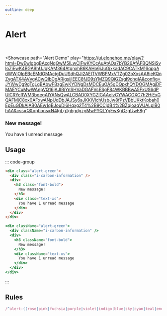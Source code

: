 ```yaml
---
outline: deep
---
```


# Alert

<br />

<Showcase
  path="Alert Demo"
  play="https://ui.elonehoo.me/play/?html=DwEwlgbgBAxgNgQwM5ILwCIFwKYCcAuAtAOa7bYB26AfAFBQNSiSyIoZiEwK4BGA9hUJgKAM364AtgnxhB6KAHo6jJuGjxkadAC9CATkM16qpgAdWWjOIpEBcEMdOMActgDuUSdhQJi2AEITVWBFMxVTZg02bXxsAA8ieKQnZygATX4AVygACwQIbCgARigsijIEEC8fJD9sYMZQ9QiGZsgI9ohqIA&config=JYWwDg9gTgLgBAbwFBzgEwKYDNgDsMDCEuOA5gDQpxhQYDOGMAgjDFMAEYCuMwWAnpVQ16jAJIBjYnSHVaDGAFVcESgF84WKBBBwA5FxUS6dPUlCRYcRWM3bdegAIYANsQwALCBAD0XYGZIGAAelvCYWACGXC7h2HiExGQAFMjC8ox0AFxwANpUqDbJAJSy6aJKKiVlchUsbJw8fPzVBbUKktKpbah0EpEuGDkAjAB0AEw1qBJouDl6Hqxg2T4%2B9CCjdB4%2BZqioaqVUALpIB0hAA&css=Q&options=N4IgLgTghgdgzgMwPYQLYgFwKgGzgUwF8g"
>
  <div class="space-center">
    <div class="alert-green">
      <div class="i-carbon-information w-8 h-8" />
      <div>
        <h3 class="font-bold m-0!">
          New message!
        </h3>
        <div class="text-xs">
          You have 1 unread message
        </div>
      </div>
    </div>
  </div>
</Showcase>

## Usage

::: code-group

```html [HTML]
<div class="alert-green">
  <div class="i-carbon-information" />
  <div>
    <h3 class="font-bold">
      New message!
    </h3>
    <div class="text-xs">
      You have 1 unread message
    </div>
  </div>
</div>
```

```jsx [JSX]
<div className="alert-green">
  <div className="i-carbon-information" />
  <div>
    <h3 className="font-bold">
      New message!
    </h3>
    <div className="text-xs">
      You have 1 unread message
    </div>
  </div>
</div>
```

:::

## Rules

```ts
/^alert-((rose|pink|fuchsia|purple|violet|indigo|blue|sky|cyan|teal|emerald|green|lime|yellow|amber|orange|red|gray|slate|zinc|neutral|stone|light|dark|lightblue|warmgray|truegray|coolgray|bluegray))$/
```
